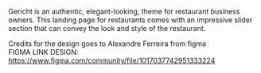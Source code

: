 Gericht is an authentic, elegant-looking, theme for restaurant business owners. This landing page for restaurants comes with an impressive slider section that can convey the look and style of the restaurant.

Credits for the design goes to Alexandre Ferreira from figma
<br/>
FIGMA LINK DESIGN:
<br/>
https://www.figma.com/community/file/1017037742951333224

